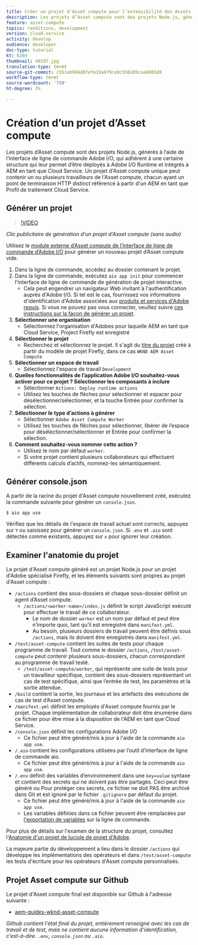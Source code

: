 ```yaml
---
title: Créer un projet d'Asset compute pour l'extensibilité des Assets compute
description: Les projets d’Asset compute sont des projets Node.js, générés à l’aide de l’interface de ligne de commande Adobe I/O, qui adhèrent à une certaine structure leur permettant d’être déployés à Adobe I/O Runtime et intégrés à AEM en tant que Cloud Service.
feature: asset-compute
topics: renditions, development
version: cloud-service
activity: develop
audience: developer
doc-type: tutorial
kt: 6269
thumbnail: 40197.jpg
translation-type: tm+mt
source-git-commit: c551eb984d8fefe19a979ce8c556289caa6805d8
workflow-type: tm+mt
source-wordcount: '759'
ht-degree: 3%

---
```



# Création d’un projet d’Asset compute

Les projets d’Asset compute sont des projets Node.js, générés à l’aide de l’interface de ligne de commande Adobe I/O, qui adhèrent à une certaine structure qui leur permet d’être déployés à Adobe I/O Runtime et intégrés à AEM en tant que Cloud Service. Un projet d&#39;Asset compute unique peut contenir un ou plusieurs travailleurs de l&#39;Asset compute, chacun ayant un point de terminaison HTTP distinct référencé à partir d&#39;un AEM en tant que Profil de traitement Cloud Service.

## Générer un projet

>[!VIDEO](https://video.tv.adobe.com/v/40197/?quality=12&learn=on)

_Clic publicitaire de génération d&#39;un projet d&#39;Asset compute (sans audio)_


Utilisez le [module externe d’Asset compute de l’interface de ligne de commande d’Adobe I/O](../set-up/development-environment.md#aio-cli) pour générer un nouveau projet d’Asset compute vide.

1. Dans la ligne de commande, accédez au dossier contenant le projet.
1. Dans la ligne de commande, exécutez `aio app init` pour commencer l&#39;interface de ligne de commande de génération de projet interactive.
   + Cela peut engendrer un navigateur Web invitant à l&#39;authentification auprès d&#39;Adobe I/O. Si tel est le cas, fournissez vos informations d&#39;identification d&#39;Adobe associées aux [produits et services d&#39;Adobe requis](../set-up/accounts-and-services.md). Si vous ne pouvez pas vous connecter, veuillez suivre [ces instructions sur la façon de générer un projet](https://github.com/AdobeDocs/project-firefly/blob/master/getting_started/first_app.md#42-developer-is-not-logged-in-as-enterprise-organization-user).
1. __Sélectionner une organisation__
   + Sélectionnez l&#39;organisation d&#39;Adobes pour laquelle AEM en tant que Cloud Service, Project Firefly est enregistré
1. __Sélectionner le projet__
   + Recherchez et sélectionnez le projet. Il s&#39;agit du [titre du projet](../set-up/firefly.md) créé à partir du modèle de projet Firefly, dans ce cas `WKND AEM Asset Compute`
1. __Sélectionner un espace de travail__
   + Sélectionnez l&#39;espace de travail `Development`
1. __Quelles fonctionnalités de l’application Adobe I/O souhaitez-vous activer pour ce projet ? Sélectionner les composants à inclure__
   + Sélectionner `Actions: Deploy runtime actions`
   + Utilisez les touches de flèches pour sélectionner et espacer pour désélectionner/sélectionner, et la touche Entrée pour confirmer la sélection.
1. __Sélectionner le type d’actions à générer__
   + Sélectionner `Adobe Asset Compute Worker`
   + Utilisez les touches de flèches pour sélectionner, libérer de l’espace pour désélectionner/sélectionner et Entrée pour confirmer la sélection.
1. __Comment souhaitez-vous nommer cette action ?__
   + Utilisez le nom par défaut `worker`.
   + Si votre projet contient plusieurs collaborateurs qui effectuent différents calculs d’actifs, nommez-les sémantiquement.

## Générer console.json

A partir de la racine du projet d&#39;Asset compute nouvellement créé, exécutez la commande suivante pour générer un `console.json`.

```
$ aio app use
```

Vérifiez que les détails de l&#39;espace de travail actuel sont corrects, appuyez sur `Y` ou saisissez pour générer un `console.json`. Si `.env` et `.aio` sont détectés comme existants, appuyez sur `x` pour ignorer leur création.

## Examiner l&#39;anatomie du projet

Le projet d&#39;Asset compute généré est un projet Node.js pour un projet d&#39;Adobe spécialisé Firefly, et les éléments suivants sont propres au projet d&#39;Asset compute :

+ `/actions` contient des sous-dossiers et chaque sous-dossier définit un agent d’Asset compute.
   + `/actions/<worker-name>/index.js` définit le script JavaScript exécuté pour effectuer le travail de ce collaborateur.
      + Le nom de dossier `worker` est un nom par défaut et peut être n’importe quoi, tant qu’il est enregistré dans `manifest.yml`.
      + Au besoin, plusieurs dossiers de travail peuvent être définis sous `/actions`, mais ils doivent être enregistrés dans `manifest.yml`.
+ `/test/asset-compute` contient les suites de tests pour chaque programme de travail. Tout comme le dossier `/actions`, `/test/asset-compute` peut contenir plusieurs sous-dossiers, chacun correspondant au programme de travail testé.
   + `/test/asset-compute/worker`, qui représente une suite de tests pour un travailleur spécifique, contient des sous-dossiers représentant un cas de test spécifique, ainsi que l’entrée de test, les paramètres et la sortie attendue.
+ `/build` contient la sortie, les journaux et les artefacts des exécutions de cas de test d’Asset compute.
+ `/manifest.yml` définit les employés d&#39;Asset compute fournis par le projet. Chaque implémentation de collaborateur doit être énumérée dans ce fichier pour être mise à la disposition de l&#39;AEM en tant que Cloud Service.
+ `/console.json` définit les configurations Adobe I/O
   + Ce fichier peut être généré/mis à jour à l&#39;aide de la commande `aio app use`.
+ `/.aio` contient les configurations utilisées par l’outil d’interface de ligne de commande aio.
   + Ce fichier peut être généré/mis à jour à l&#39;aide de la commande `aio app use`.
+ `/.env` définit des variables d’environnement dans une  `key=value` syntaxe et contient des secrets qui ne doivent pas être partagés. Ceci peut être généré ou Pour protéger ces secrets, ce fichier ne doit PAS être archivé dans Git et est ignoré par le fichier `.gitignore` par défaut du projet.
   + Ce fichier peut être généré/mis à jour à l&#39;aide de la commande `aio app use`.
   + Les variables définies dans ce fichier peuvent être remplacées par [l&#39;exportation de variables](../deploy/runtime.md) sur la ligne de commande.

Pour plus de détails sur l&#39;examen de la structure du projet, consultez l&#39;[Anatomie d&#39;un projet de luciole de projet d&#39;Adobe](https://github.com/AdobeDocs/project-firefly/blob/master/getting_started/first_app.md#5-anatomy-of-a-project-firefly-application).

La majeure partie du développement a lieu dans le dossier `/actions` qui développe les implémentations des opérateurs et dans `/test/asset-compute` les tests d&#39;écriture pour les opérateurs d&#39;Asset compute personnalisés.

## Projet Asset compute sur Github

Le projet d&#39;Asset compute final est disponible sur Github à l&#39;adresse suivante :

+ [aem-guides-wknd-asset-compute](https://github.com/adobe/aem-guides-wknd-asset-compute)

_Github contient l&#39;état final du projet, entièrement renseigné avec les cas de travail et de test, mais ne contient aucune information d&#39;identification, c&#39;est-à-dire. `.env`,  `console.json` ou  `.aio`._


